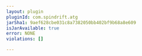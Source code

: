 ```yaml
---
layout: plugin
pluginId: com.spindrift.atg
jarSha1: 9aef628cbe031c8a7382050bb402bf9b68a8e609
isJarAvailable: true
error: NONE
violations: []

---
```

